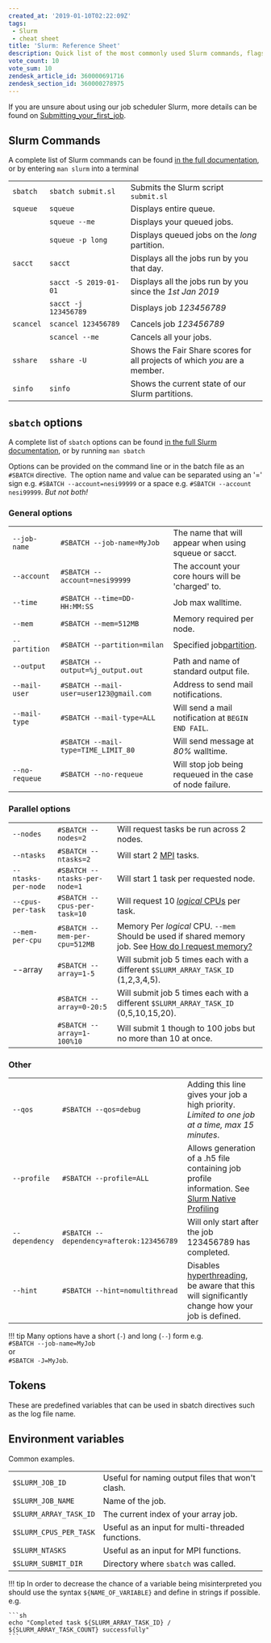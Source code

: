 ```yaml
---
created_at: '2019-01-10T02:22:09Z'
tags: 
 - Slurm
 - cheat sheet
title: 'Slurm: Reference Sheet'
description: Quick list of the most commonly used Slurm commands, flags, and environment variables.
vote_count: 10
vote_sum: 10
zendesk_article_id: 360000691716
zendesk_section_id: 360000278975
---
```


If you are unsure about using our job scheduler Slurm, more details can
be found on [Submitting_your_first_job](../Submitting_A_Job/index.md).

## Slurm Commands

A complete list of Slurm commands can be found [in the full documentation](https://slurm.schedmd.com/man_index.html), or by entering `man slurm` into a terminal

|           |                       |                                                                          |
| --------- | --------------------- | ------------------------------------------------------------------------ |
| `sbatch`  | `sbatch submit.sl`    | Submits the Slurm script `submit.sl`                                      |
| `squeue`  | `squeue`              | Displays entire queue.                                                   |
|           | `squeue --me`         | Displays your queued jobs.                                               |
|           | `squeue -p long`      | Displays queued jobs on the *long* partition.                             |
| `sacct`   | `sacct`               | Displays all the jobs run by you that day.                               |
|           | `sacct -S 2019-01-01` | Displays all the jobs run by you since the *1st Jan 2019*                 |
|           | `sacct -j 123456789`  | Displays job *123456789*                                                  |
| `scancel` | `scancel 123456789`   | Cancels job *123456789*                                                   |
|           | `scancel --me`        | Cancels all your jobs.                                                   |
| `sshare`  | `sshare -U`           | Shows the Fair Share scores for all projects of which *you* are a member. |
| `sinfo`   | `sinfo`               | Shows the current state of our Slurm partitions.                         |

## `sbatch` options

A complete list of `sbatch` options can be found
[in the full Slurm documentation](https://slurm.schedmd.com/sbatch.html), or by running `man sbatch`

Options can be provided on the command line or in the batch file as an
`#SBATCH` directive.  The option name and value can be separated using
an '=' sign e.g. `#SBATCH --account=nesi99999` or a space e.g.
`#SBATCH --account nesi99999`. *But not both!*

### General options

| | | |
| -- | -- | -- |
| `--job-name`   | `#SBATCH --job-name=MyJob`              | The name that will appear when using squeue or sacct.                                                           |
| `--account`    | `#SBATCH --account=nesi99999`           | The account your core hours will be 'charged' to.                                                               |
| `--time`       | `#SBATCH --time=DD-HH:MM:SS`            | Job max walltime.                                                                                               |
| `--mem`        | `#SBATCH --mem=512MB`                   | Memory required per node.                                                                                       |
| `--partition`  | `#SBATCH --partition=milan`              | Specified job[partition](../../Scientific_Computing/Running_Jobs_on_Maui_and_Mahuika/Mahuika_Slurm_Partitions.md). |
| `--output`     | `#SBATCH --output=%j_output.out`        | Path and name of standard output file.                                                                          |
| `--mail-user`  | `#SBATCH --mail-user=user123@gmail.com` | Address to send mail notifications.                                                                             |
| `--mail-type`  | `#SBATCH --mail-type=ALL`               | Will send a mail notification at `BEGIN END FAIL`.                                                            |
|                  | `#SBATCH --mail-type=TIME_LIMIT_80`     | Will send message at *80%* walltime.                                                                           |
| `--no-requeue` | `#SBATCH --no-requeue`                  | Will stop job being requeued in the case of node failure.                                                       |

### Parallel options

|                       |                                  |                                                                                                                         |
| --------------------- | -------------------------------- | ----------------------------------------------------------------------------------------------------------------------- |
| `--nodes`           | ``#SBATCH --nodes=2``            | Will request tasks be run across 2 nodes.                                                                               |
| `--ntasks`          | ``#SBATCH --ntasks=2 ``          | Will start 2 [MPI](../Submitting_A_Job/Parallel_Execution.md) tasks.                                           |
| `--ntasks-per-node` | `#SBATCH --ntasks-per-node=1` | Will start 1 task per requested node.                                                                                   |
| `--cpus-per-task`   | `#SBATCH --cpus-per-task=10`  | Will request 10 [*logical* CPUs](../../Scientific_Computing/Running_Jobs_on_Maui_and_Mahuika/Hyperthreading.md) per task. |
| `--mem-per-cpu`     | `#SBATCH --mem-per-cpu=512MB` | Memory Per *logical* CPU. `--mem`  Should be used if shared memory job. See [How do I request memory?](../../General/FAQs/How_do_I_request_memory.md) |
| --array | `#SBATCH --array=1-5` | Will submit job 5 times each with a different `$SLURM_ARRAY_TASK_ID` (1,2,3,4,5). |
| | `#SBATCH --array=0-20:5` | Will submit job 5 times each with a different `$SLURM_ARRAY_TASK_ID` (0,5,10,15,20). |
| | `#SBATCH --array=1-100%10` | Will submit 1 though to 100 jobs but no more than 10 at once. |

### Other

|    |    |    |
| -- | -- | -- |
| `--qos` | `#SBATCH --qos=debug` | Adding this line gives your job a high priority. *Limited to one job at a time, max 15 minutes*. |
| `--profile` | `#SBATCH --profile=ALL` | Allows generation of a .h5 file containing job profile information. See [Slurm Native Profiling](../../Scientific_Computing/Profiling_and_Debugging/Slurm_Native_Profiling.md) |
| `--dependency` | `#SBATCH --dependency=afterok:123456789` | Will only start after the job 123456789 has completed. |
| `--hint` | `#SBATCH --hint=nomultithread` | Disables [hyperthreading](../../Scientific_Computing/Running_Jobs_on_Maui_and_Mahuika/Hyperthreading.md), be aware that this will significantly change how your job is defined. |

!!! tip
     Many options have a short (`-`) and long (`--`) form e.g.  
     `#SBATCH --job-name=MyJob`  
     or  
     `#SBATCH -J=MyJob`.

## Tokens

These are predefined variables that can be used in sbatch directives
such as the log file name.

## Environment variables

Common examples.

|                          |                                                  |
| ------------------------ | ------------------------------------------------ |
| `$SLURM_JOB_ID`        | Useful for naming output files that won't clash. |
| `$SLURM_JOB_NAME`      | Name of the job.                                 |
| `$SLURM_ARRAY_TASK_ID` | The current index of your array job.             |
| `$SLURM_CPUS_PER_TASK` | Useful as an input for multi-threaded functions. |
| `$SLURM_NTASKS`        | Useful as an input for MPI functions.            |
| `$SLURM_SUBMIT_DIR`    | Directory where `sbatch` was called.           |

!!! tip
     In order to decrease the chance of a variable being misinterpreted you
     should use the syntax `${NAME_OF_VARIABLE}` and define in strings if
     possible. e.g.

    ```sh
    echo "Completed task ${SLURM_ARRAY_TASK_ID} / ${SLURM_ARRAY_TASK_COUNT} successfully"
    ```
